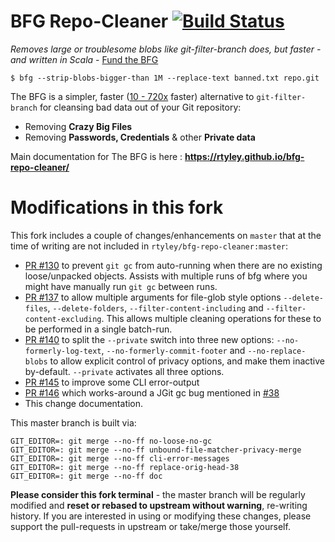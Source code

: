BFG Repo-Cleaner [![Build Status](https://travis-ci.org/rtyley/bfg-repo-cleaner.svg?branch=master)](https://travis-ci.org/rtyley/bfg-repo-cleaner)
================

_Removes large or troublesome blobs like git-filter-branch does, but faster - and written in Scala_ - [Fund the BFG](https://j.mp/fund-bfg)

```
$ bfg --strip-blobs-bigger-than 1M --replace-text banned.txt repo.git
```

The BFG is a simpler, faster ([10 - 720x](https://docs.google.com/spreadsheet/ccc?key=0AsR1d5Zpes8HdER3VGU1a3dOcmVHMmtzT2dsS2xNenc) faster)
alternative to `git-filter-branch` for cleansing bad data out of your Git repository:

* Removing **Crazy Big Files**
* Removing **Passwords, Credentials** & other **Private data**

Main documentation for The BFG is here : **https://rtyley.github.io/bfg-repo-cleaner/**

# Modifications in this fork

This fork includes a couple of changes/enhancements on `master` that at the time of writing are not included in `rtyley/bfg-repo-cleaner:master`:

* [PR #130](https://github.com/rtyley/bfg-repo-cleaner/pull/130) to prevent `git gc` from auto-running when there are no existing loose/unpacked objects.  Assists with multiple runs of bfg where you might have manually run `git gc` between runs.
* [PR #137](https://github.com/rtyley/bfg-repo-cleaner/pull/137) to allow multiple arguments for file-glob style options ``--delete-files``, ``--delete-folders``, ``--filter-content-including`` and ``--filter-content-excluding``.  This allows multiple cleaning operations for these to be performed in a single batch-run.
* [PR #140](https://github.com/rtyley/bfg-repo-cleaner/pull/140) to split the `--private` switch into three new options: `--no-formerly-log-text`, `--no-formerly-commit-footer` and `--no-replace-blobs` to allow explicit control of privacy options, and make them inactive by-default.  `--private` activates all three options.
* [PR #145](https://github.com/rtyley/bfg-repo-cleaner/pull/145) to improve some CLI error-output
* [PR #146](https://github.com/rtyley/bfg-repo-cleaner/pull/146) which works-around a JGit gc bug mentioned in [#38](https://github.com/rtyley/bfg-repo-cleaner/issues/38)
* This change documentation.

This master branch is built via:
```
GIT_EDITOR=: git merge --no-ff no-loose-no-gc
GIT_EDITOR=: git merge --no-ff unbound-file-matcher-privacy-merge
GIT_EDITOR=: git merge --no-ff cli-error-messages
GIT_EDITOR=: git merge --no-ff replace-orig-head-38
GIT_EDITOR=: git merge --no-ff doc
```

**Please consider this fork terminal** - the master branch will be regularly modified and **reset or rebased to upstream without warning**, re-writing history.  If you are interested in using or modifying these changes, please support the pull-requests in upstream or take/merge those yourself.

